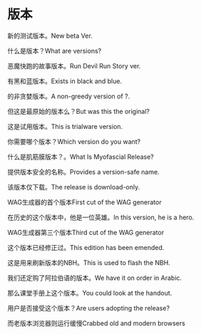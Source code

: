 # 版本

<p><span class="chinese">新的测试版本。</span><span class="english">New beta Ver.</span></p>

<p><span class="chinese">什么是版本？</span><span class="english">What are versions?</span></p>

<p><span class="chinese">恶魔快跑的故事版本。</span><span class="english">Run Devil Run Story ver.</span></p>

<p><span class="chinese">有黑和蓝版本。</span><span class="english">Exists in black and blue.</span></p>

<p><span class="chinese">的非贪婪版本。</span><span class="english">A non-greedy version of ?.</span></p>

<p><span class="chinese">但这是最原始的版本么？</span><span class="english">But was this the original?</span></p>

<p><span class="chinese">这是试用版本。</span><span class="english">This is trialware version.</span></p>

<p><span class="chinese">你需要哪个版本？</span><span class="english">Which version do you want?</span></p>

<p><span class="chinese">什么是肌筋膜版本？。</span><span class="english">What Is Myofascial Release?</span></p>

<p><span class="chinese">提供版本安全的名称。</span><span class="english">Provides a version-safe name.</span></p>

<p><span class="chinese">该版本仅下载。</span><span class="english">The release is download-only.</span></p>

<p><span class="chinese">WAG生成器的首个版本</span><span class="english">First cut of the WAG generator</span></p>

<p><span class="chinese">在历史的这个版本中，他是一位英雄。</span><span class="english">In this version, he is a hero.</span></p>

<p><span class="chinese">WAG生成器第三个版本</span><span class="english">Third cut of the WAG generator</span></p>

<p><span class="chinese">这个版本已经修正过。</span><span class="english">This edition has been emended.</span></p>

<p><span class="chinese">这是用来刷新版本的NBH。</span><span class="english">This is used to flash the NBH.</span></p>

<p><span class="chinese">我们还定购了阿拉伯语的版本。</span><span class="english">We have it on order in Arabic.</span></p>

<p><span class="chinese">那么课堂手册上这个版本。</span><span class="english">You could look at the handout.</span></p>

<p><span class="chinese">用户是否接受这个版本？</span><span class="english">Are users adopting the release?</span></p>

<p><span class="chinese">而老版本浏览器则运行缓慢</span><span class="english">Crabbed old and modern browsers</span></p>

